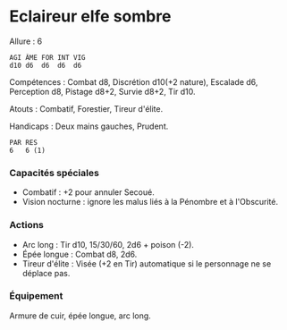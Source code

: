 # Eclaireur elfe sombre

Allure : 6

	AGI	ÂME	FOR	INT	VIG
	d10	d6	d6	d6	d6

Compétences : Combat d8, Discrétion d10(+2 nature), Escalade d6, Perception d8, Pistage d8+2, Survie d8+2, Tir d10.

Atouts : Combatif, Forestier, Tireur d'élite.

Handicaps : Deux mains gauches, Prudent.

	PAR	RES
	6	6 (1)

### Capacités spéciales
- Combatif : +2 pour annuler Secoué.
- Vision nocturne : ignore les malus liés à la Pénombre et à l'Obscurité.

### Actions
- Arc long : Tir d10, 15/30/60, 2d6 + poison (-2).
- Épée longue : Combat d8, 2d6.
- Tireur d'élite : Visée (+2 en Tir) automatique si le personnage ne se déplace pas.

### Équipement
Armure de cuir, épée longue, arc long.
